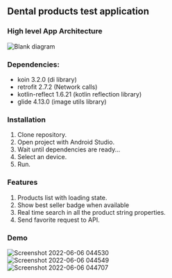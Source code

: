 Dental products test application
---------------------
### High level App Architecture
![Blank diagram](https://user-images.githubusercontent.com/26776158/172148919-329b2138-cff5-4985-a073-9b371f6951f4.png)


### Dependencies:
- koin 3.2.0 (di library)
- retrofit 2.7.2 (Network calls)
- kotlin-reflect 1.6.21 (kotlin reflection library)
- glide 4.13.0 (image utils library)

### Installation
1. Clone repository.
2. Open project with Android Studio.
3. Wait until dependencies are ready... 
4. Select an device.
5. Run.

### Features
1. Products list with loading state.
2. Show best seller badge when available
2. Real time search in all the product string properties.
3. Send favorite request to API.

### Demo
![Screenshot 2022-06-06 044530](https://user-images.githubusercontent.com/26776158/172146549-b4e1f884-4728-4e9d-b56b-f02b963fe430.png)
<br>
![Screenshot 2022-06-06 044549](https://user-images.githubusercontent.com/26776158/172146552-e363f96d-7a02-4a1c-9ef2-3bbe2ddb1e33.png)
<br>
![Screenshot 2022-06-06 044707](https://user-images.githubusercontent.com/26776158/172146751-91c4b26b-30c9-4062-9a86-14a4071dfe38.png)
